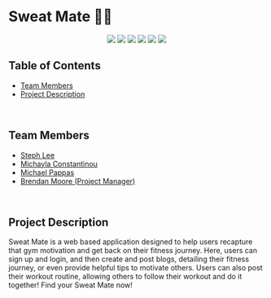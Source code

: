 # **Sweat Mate** 💪🏽

<p align="center">
<img src="https://img.shields.io/badge/-MySQL-green"/>
<img src="https://img.shields.io/badge/-express.js-yellowgreen"/>
<img src="https://img.shields.io/badge/JavaScript-yellow" />
<img src="https://img.shields.io/badge/HTML5-orange" />
<img src="https://img.shields.io/badge/-sequelize-red"/>
<img src="https://img.shields.io/badge/-handlebars-blue">

## Table of Contents
- [Team Members](#Team-Members)
- [Project Description](#Project-Description)


<br>

## Team Members
- [Steph Lee](https://github.com/smj3085)
- [Michayla Constantinou](https://github.com/Michayla-C)
- [Michael Pappas](https://github.com/MichaelPappas2662)
- [Brendan Moore (Project Manager)](https://github.com/bdjm94)

<br>


## Project Description
Sweat Mate is a web based application designed to help users recapture that gym motivation and get back on their fitness journey. Here, users can sign up and login, and then create and post blogs, detailing their fitness journey, or even provide helpful tips to motivate others. Users can also post their workout routine, allowing others to follow their workout and do it together! Find your Sweat Mate now!



